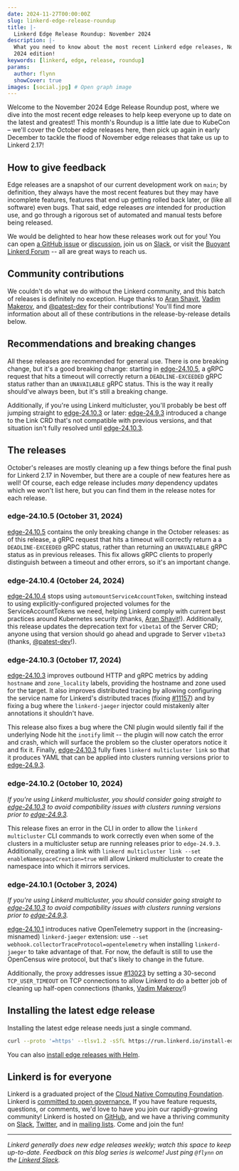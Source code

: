 ```yaml
---
date: 2024-11-27T00:00:00Z
slug: linkerd-edge-release-roundup
title: |-
  Linkerd Edge Release Roundup: November 2024
description: |-
  What you need to know about the most recent Linkerd edge releases, November
  2024 edition!
keywords: [linkerd, edge, release, roundup]
params:
  author: flynn
  showCover: true
images: [social.jpg] # Open graph image
---
```


Welcome to the November 2024 Edge Release Roundup post, where we dive into the
most recent edge releases to help keep everyone up to date on the latest and
greatest! This month's Roundup is a little late due to KubeCon – we'll cover
the October edge releases here, then pick up again in early December to tackle
the flood of November edge releases that take us up to Linkerd 2.17!

## How to give feedback

Edge releases are a snapshot of our current development work on `main`; by
definition, they always have the most recent features but they may have
incomplete features, features that end up getting rolled back later, or (like
all software) even bugs. That said, edge releases _are_ intended for production
use, and go through a rigorous set of automated and manual tests before being
released.

We would be delighted to hear how these releases work out for you! You can open
[a GitHub issue](https://github.com/linkerd/linkerd2/issues/) or
[discussion](https://github.com/linkerd/linkerd2/discussions/), join us on
[Slack](https://slack.linkerd.io), or visit the
[Buoyant Linkerd Forum](https://linkerd.buoyant.io) -- all are great ways to
reach us.

## Community contributions

We couldn't do what we do without the Linkerd community, and this batch of
releases is definitely no exception. Huge thanks to [Aran Shavit], [Vadim
Makerov], and [@patest-dev] for their contributions! You'll find more
information about all of these contributions in the release-by-release details
below.

[Aran Shavit]: https://github.com/Aransh
[Vadim Makerov]: https://github.com/UsingCoding
[@patest-dev]: https://github.com/patest-dev

## Recommendations and breaking changes

All these releases are recommended for general use. There is one breaking
change, but it's a good breaking change: starting in [edge-24.10.5], a gRPC
request that hits a timeout will correctly return a `DEADLINE-EXCEEDED` gRPC
status rather than an `UNAVAILABLE` gRPC status. This is the way it really
should've always been, but it's still a breaking change.

Additionally, if you're using Linkerd multicluster, you'll probably be best
off jumping straight to [edge-24.10.3] or later: [edge-24.9.3] introduced a
change to the Link CRD that's not compatible with previous versions, and that
situation isn't fully resolved until [edge-24.10.3].

[edge-24.9.3]: https://github.com/linkerd/linkerd2/releases/tag/edge-24.9.3
[edge-24.10.1]: https://github.com/linkerd/linkerd2/releases/tag/edge-24.10.1
[edge-24.10.2]: https://github.com/linkerd/linkerd2/releases/tag/edge-24.10.2
[edge-24.10.3]: https://github.com/linkerd/linkerd2/releases/tag/edge-24.10.3
[edge-24.10.4]: https://github.com/linkerd/linkerd2/releases/tag/edge-24.10.4
[edge-24.10.5]: https://github.com/linkerd/linkerd2/releases/tag/edge-24.10.5

## The releases

October's releases are mostly cleaning up a few things before the final push
for Linkerd 2.17 in November, but there are a couple of new features here as
well! Of course, each edge release includes _many_ dependency updates which we
won't list here, but you can find them in the release notes for each release.

### edge-24.10.5 (October 31, 2024)

[edge-24.10.5] contains the only breaking change in the October releases: as
of this release, a gRPC request that hits a timeout will correctly return a a
`DEADLINE-EXCEEDED` gRPC status, rather than returning an `UNAVAILABLE` gRPC
status as in previous releases. This fix allows gRPC clients to properly
distinguish between a timeout and other errors, so it's an important change.

### edge-24.10.4 (October 24, 2024)

[edge-24.10.4] stops using `automountServiceAccountToken`, switching instead
to using explicitly-configured projected volumes for the ServiceAccountTokens
we need, helping Linkerd comply with current best practices around Kubernetes
security (thanks, [Aran Shavit]!). Additionally, this release updates the
deprecation text for `v1beta1` of the Server CRD; anyone using that version
should go ahead and upgrade to Server `v1beta3` (thanks, [@patest-dev]!).

### edge-24.10.3 (October 17, 2024)

[edge-24.10.3] improves outbound HTTP and gRPC metrics by adding `hostname`
and `zone_locality` labels, providing the hostname and zone used for the
target. It also improves distributed tracing by allowing configuring the
service name for Linkerd's distributed traces (fixing [#11157]) and by fixing
a bug where the `linkerd-jaeger` injector could mistakenly alter annotations
it shouldn't have.

This release also fixes a bug where the CNI plugin would silently fail if the
underlying Node hit the `inotify` limit -- the plugin will now catch the error
and crash, which will surface the problem so the cluster operators notice it
and fix it. Finally, [edge-24.10.3] fully fixes `linkerd multicluster link` so
that it produces YAML that can be applied into clusters running versions prior
to [edge-24.9.3].

[#11157]: https://github.com/linkerd/linkerd2/issues/11157

### edge-24.10.2 (October 10, 2024)

_If you're using Linkerd multicluster, you should consider going straight to
[edge-24.10.3] to avoid compatibility issues with clusters running versions
prior to [edge-24.9.3]._

This release fixes an error in the CLI in order to allow the `linkerd
multicluster` CLI commands to work correctly even when some of the clusters in
a multicluster setup are running releases prior to `edge-24.9.3`.
Additionally, creating a link with `linkerd multicluster link --set
enableNamespaceCreation=true` will allow Linkerd multicluster to create the
namespace into which it mirrors services.

### edge-24.10.1 (October 3, 2024)

_If you're using Linkerd multicluster, you should consider going straight to
[edge-24.10.3] to avoid compatibility issues with clusters running versions
prior to [edge-24.9.3]._

[edge-24.10.1] introduces native OpenTelemetry support in the
(increasing-misnamed) `linkerd-jaeger` extension: use `--set
webhook.collectorTraceProtocol=opentelemetry` when installing `linkerd-jaeger`
to take advantage of that. For now, the default is still to use the OpenCensus
wire protocol, but that's likely to change in the future.

Additionally, the proxy addresses issue [#13023] by setting a 30-second
`TCP_USER_TIMEOUT` on TCP connections to allow Linkerd to do a better job of
cleaning up half-open connections (thanks, [Vadim Makerov]!)

[#13023]: https://github.com/linkerd/linkerd2/issues/13023

## Installing the latest edge release

Installing the latest edge release needs just a single command.

```bash
curl --proto '=https' --tlsv1.2 -sSfL https://run.linkerd.io/install-edge | sh
```

You can also
[install edge releases with Helm](https://linkerd.io/2/tasks/install-helm/).

## Linkerd is for everyone

Linkerd is a graduated project of the
[Cloud Native Computing Foundation](https://cncf.io/). Linkerd is
[committed to open governance.](/2019/10/03/linkerds-commitment-to-open-governance/)
If you have feature requests, questions, or comments, we'd love to have you join
our rapidly-growing community! Linkerd is hosted on
[GitHub](https://github.com/linkerd/), and we have a thriving community on
[Slack](https://slack.linkerd.io/), [Twitter](https://twitter.com/linkerd), and
in [mailing lists](/community/get-involved/). Come and join the fun!

---

_Linkerd generally does new edge releases weekly; watch this space to keep
up-to-date. Feedback on this blog series is welcome! Just ping `@flynn` on the
[Linkerd Slack](https://slack.linkerd.io)._

